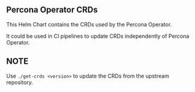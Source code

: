 Percona Operator CRDs
------------------------

This Helm Chart contains the CRDs used by the Percona Operator.

It could be used in CI pipelines to update CRDs independently of Percona Operator.

## NOTE

Use `./get-crds <version>` to update the CRDs from the upstream repository.
